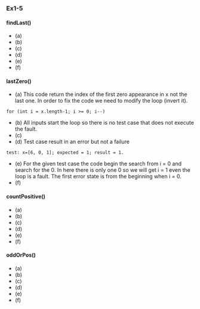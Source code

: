 ### Ex1-5

#### findLast()
* (a)    
* (b)
* (c)
* (d)
* (e)
* (f)
#### lastZero()
* (a) This code return the index of the first zero appearance in x not the last one. In order to fix the code we need to modify the loop (invert it).

```
for (int i = x.length-1; i >= 0; i--)
```

* (b) All inputs start the loop so there is no test case that does not execute the fault.
* (c) 
* (d) Test case result in an error but not a failure

```
test: x=[6, 0, 1]; expected = 1; result = 1.
```
* (e) For the given test case the code begin the search from i = 0 and search for the 0. In here there is only one 0 so we will get i = 1 even the loop is a fault. The first error state is from the beginning when i = 0. 
* (f)
#### countPositive() 
* (a)   
* (b)
* (c)
* (d)
* (e)
* (f)
#### oddOrPos()
* (a)   
* (b)
* (c)
* (d)
* (e)
* (f)
